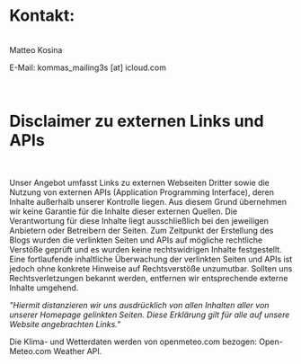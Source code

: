 # Kontakt:

<br/>
Matteo Kosina

E-Mail: kommas_mailing3s [at] icloud.com

<br/>

# Disclaimer zu externen Links und APIs

<br/>

Unser Angebot umfasst Links zu externen Webseiten Dritter sowie die Nutzung von externen APIs (Application Programming Interface), deren Inhalte außerhalb unserer Kontrolle liegen. Aus diesem Grund übernehmen wir keine Garantie für die Inhalte dieser externen Quellen. Die Verantwortung für diese Inhalte liegt ausschließlich bei den jeweiligen Anbietern oder Betreibern der Seiten. Zum Zeitpunkt der Erstellung des Blogs wurden die verlinkten Seiten und APIs auf mögliche rechtliche Verstöße geprüft und es wurden keine rechtswidrigen Inhalte festgestellt. Eine fortlaufende inhaltliche Überwachung der verlinkten Seiten und APIs ist jedoch ohne konkrete Hinweise auf Rechtsverstöße unzumutbar. Sollten uns Rechtsverletzungen bekannt werden, entfernen wir entsprechende externe Inhalte umgehend.

_"Hiermit distanzieren wir uns ausdrücklich von allen Inhalten aller von unserer Homepage gelinkten Seiten. Diese Erklärung gilt für alle auf unsere Website angebrachten Links."_

Die Klima- und Wetterdaten werden von openmeteo.com bezogen:
Open-Meteo.com Weather API.
